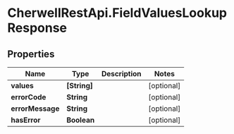 # CherwellRestApi.FieldValuesLookupResponse

## Properties
Name | Type | Description | Notes
------------ | ------------- | ------------- | -------------
**values** | **[String]** |  | [optional] 
**errorCode** | **String** |  | [optional] 
**errorMessage** | **String** |  | [optional] 
**hasError** | **Boolean** |  | [optional] 


